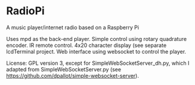 # RadioPi
A music player/internet radio based on a Raspberry Pi

Uses mpd as the back-end player.
Simple control using rotary quadrature encoder.
IR remote control.
4x20 character display (see separate lcdTerminal project.
Web interface using websocket to control the player.

License: GPL version 3, except for SimpleWebSocketServer_dh.py, which I adapted
from SimpleWebSocketServer.py (see https://github.com/dpallot/simple-websocket-server).
